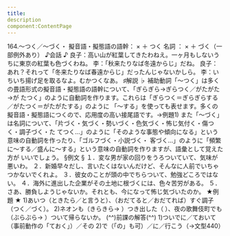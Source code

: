 ```yaml
---
title:
description
component:ContentPage
---
```



164.～つく／～づく・
擬音語・擬態語の語幹： × ＋ つく 名詞 ： × ＋ づく（一部例外あり）
♪会話 ♪
良子：高い山が紅葉してきたわねえ。一ヶ月もしないうちに東京の紅葉も色づくわね。
李：「秋来たりなば冬遠からじ」だね。
良子：あれ？それって「冬来たりなば春遠からじ」だったんじゃないかしら。
李：いちいち揚げ足を取るなよ。むかつくなあ。
♯解説 ♭
補助動詞「～つく」は多くの畳語形式の擬音語・擬態語の語幹について、「ぎらぎら→ぎらつく／がたがた→が
たつく」のように自動詞を作ります。これらは「ぎらつく＝ぎらぎらする／がたつく＝がたがたする」のように 「～する」を使っても表せます。多くの擬音語・擬態語につくので、応用度の高い接尾語です。→例題1)
また「～づく」は名詞について、「片づく・気づく・勢いづく・色気づく・怖じ気付く・傷つく・調子づく・た てつく…」のように「そのような事態や傾向になる」という意味の自動詞を作ったり、「ゴルフづく・小説づく・ 客づく…」のように「頻繁に～する／盛んに～する」という意味の自動詞を作りますが、語彙として覚えた方が いいでしょう。
§例文 §
１．変な男が家の回りをうろついていて、気味が悪いわ。
２．新婚早々だし、言いたくはないんだけど、そんなに人前でいちゃつかないでくれよ。
３．彼女のことが頭の中でちらついて、勉強どころではない。
４．海外に進出した企業がその土地に根づくには、色々苦労がある。
５．さあ、勝負しようじゃないか。それとも、今になって怖じ気づいたのか。
★例題 ★
1)あいつ（ときたら／と言うと）、（おだてると／おだてれば）すぐ調子（つく／づく）。
2)ネオンも（きらきら→ ）つき出した（ ）、夜の歌舞伎町でも（ぶらぶら→ ）ついて帰らないか。
(^^)前課の解答(^^)
1)ついでに／ておいて（事前動作の「ておく」）／その
2)で（「の」も可）／に／行こう（→文型440）
